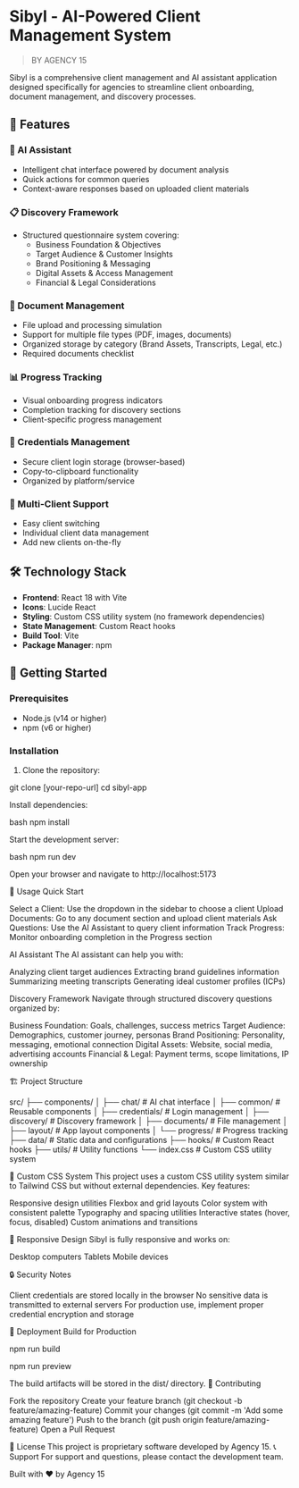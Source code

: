 # Sibyl - AI-Powered Client Management System

> BY AGENCY 15

Sibyl is a comprehensive client management and AI assistant application designed specifically for agencies to streamline client onboarding, document management, and discovery processes.

## 🌟 Features

### 🤖 AI Assistant

-   Intelligent chat interface powered by document analysis
-   Quick actions for common queries
-   Context-aware responses based on uploaded client materials

### 📋 Discovery Framework

-   Structured questionnaire system covering:
    -   Business Foundation & Objectives
    -   Target Audience & Customer Insights
    -   Brand Positioning & Messaging
    -   Digital Assets & Access Management
    -   Financial & Legal Considerations

### 📁 Document Management

-   File upload and processing simulation
-   Support for multiple file types (PDF, images, documents)
-   Organized storage by category (Brand Assets, Transcripts, Legal, etc.)
-   Required documents checklist

### 📊 Progress Tracking

-   Visual onboarding progress indicators
-   Completion tracking for discovery sections
-   Client-specific progress management

### 🔐 Credentials Management

-   Secure client login storage (browser-based)
-   Copy-to-clipboard functionality
-   Organized by platform/service

### 👥 Multi-Client Support

-   Easy client switching
-   Individual client data management
-   Add new clients on-the-fly

## 🛠️ Technology Stack

-   **Frontend**: React 18 with Vite
-   **Icons**: Lucide React
-   **Styling**: Custom CSS utility system (no framework dependencies)
-   **State Management**: Custom React hooks
-   **Build Tool**: Vite
-   **Package Manager**: npm

## 🚀 Getting Started

### Prerequisites

-   Node.js (v14 or higher)
-   npm (v6 or higher)

### Installation

1. Clone the repository:

git clone [your-repo-url]
cd sibyl-app

Install dependencies:

bash
npm install

Start the development server:

bash
npm run dev

Open your browser and navigate to http://localhost:5173

📖 Usage
Quick Start

Select a Client: Use the dropdown in the sidebar to choose a client
Upload Documents: Go to any document section and upload client materials
Ask Questions: Use the AI Assistant to query client information
Track Progress: Monitor onboarding completion in the Progress section

AI Assistant
The AI assistant can help you with:

Analyzing client target audiences
Extracting brand guidelines information
Summarizing meeting transcripts
Generating ideal customer profiles (ICPs)

Discovery Framework
Navigate through structured discovery questions organized by:

Business Foundation: Goals, challenges, success metrics
Target Audience: Demographics, customer journey, personas
Brand Positioning: Personality, messaging, emotional connection
Digital Assets: Website, social media, advertising accounts
Financial & Legal: Payment terms, scope limitations, IP ownership

🏗️ Project Structure

src/
├── components/
│ ├── chat/ # AI chat interface
│ ├── common/ # Reusable components
│ ├── credentials/ # Login management
│ ├── discovery/ # Discovery framework
│ ├── documents/ # File management
│ ├── layout/ # App layout components
│ └── progress/ # Progress tracking
├── data/ # Static data and configurations
├── hooks/ # Custom React hooks
├── utils/ # Utility functions
└── index.css # Custom CSS utility system

🎨 Custom CSS System
This project uses a custom CSS utility system similar to Tailwind CSS but without external dependencies. Key features:

Responsive design utilities
Flexbox and grid layouts
Color system with consistent palette
Typography and spacing utilities
Interactive states (hover, focus, disabled)
Custom animations and transitions

📱 Responsive Design
Sibyl is fully responsive and works on:

Desktop computers
Tablets
Mobile devices

🔒 Security Notes

Client credentials are stored locally in the browser
No sensitive data is transmitted to external servers
For production use, implement proper credential encryption and storage

🚀 Deployment
Build for Production

npm run build

npm run preview

The build artifacts will be stored in the dist/ directory.
🤝 Contributing

Fork the repository
Create your feature branch (git checkout -b feature/amazing-feature)
Commit your changes (git commit -m 'Add some amazing feature')
Push to the branch (git push origin feature/amazing-feature)
Open a Pull Request

📄 License
This project is proprietary software developed by Agency 15.
📞 Support
For support and questions, please contact the development team.

Built with ❤️ by Agency 15

```

```
